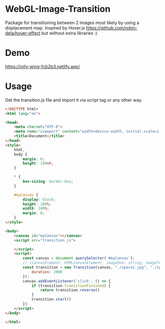 # WebGL-Image-Transition
Package for transitioning between 2 images most likely by using a displacement map. Inspired by Hover.js https://github.com/robin-dela/hover-effect but without extra libraries :)

# Demo 
https://jolly-wing-fcb2b3.netlify.app/

# Usage 
Get the transition.js file and import it via script tag or any other way.

```html
<!DOCTYPE html>
<html lang="en">

<head>
    <meta charset="UTF-8">
    <meta name="viewport" content="width=device-width, initial-scale=1.0">
    <title>Document</title>
</head>
<style>
    html,
    body {
        margin: 0;
        height: 100vh;
    }

    * {
        box-sizing: border-box;
    }

    #myCanvas {
        display: block;
        height: 100%;
        width: 100%;
        margin: 0;
    }
</style>

<body>
    <canvas id="myCanvas"></canvas>
    <script src="transition.js">

    </script>
    <script>
        const canvas = document.querySelector('#myCanvas');
        // (canvasElement: HTMLCanvasElement, imageOne: string, imageTwo: string, options: {duration: number, displacementImageSrc: string})
        const transition = new Transition(canvas, "./space1.jpg", "./space2.jpg", {
            duration: 2000
        });
        canvas.addEventListener('click', () => {
            if (transition.transitionFinished) {
                return transition.reverse()
            }
            transition.start()
        })
    </script>
</body>

</html>
```
